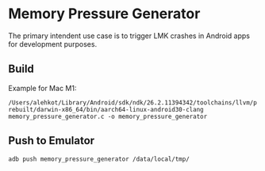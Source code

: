 # Memory Pressure Generator

The primary intendent use case is to trigger LMK crashes in Android apps for development purposes.

## Build

Example for Mac M1:

`/Users/alehkot/Library/Android/sdk/ndk/26.2.11394342/toolchains/llvm/prebuilt/darwin-x86_64/bin/aarch64-linux-android30-clang memory_pressure_generator.c -o memory_pressure_generator`

## Push to Emulator

`adb push memory_pressure_generator /data/local/tmp/`
